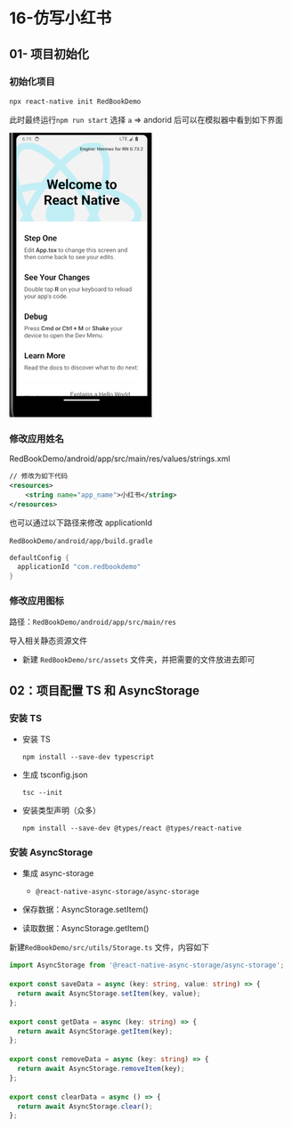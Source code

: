 # 16-仿写小红书

## 01- 项目初始化

### 初始化项目

```bash
npx react-native init RedBookDemo
```

此时最终运行`npm run start` 选择 `a` => andorid 后可以在模拟器中看到如下界面

<img src="./assets/image-20240128181926650.png" alt="image-20240128181926650" style="zoom:50%;" />

### 修改应用姓名

RedBookDemo/android/app/src/main/res/values/strings.xml

```xml
// 修改为如下代码
<resources>
    <string name="app_name">小红书</string>
</resources>
```

也可以通过以下路径来修改 applicationId

`RedBookDemo/android/app/build.gradle`

```gradle
defaultConfig {
  applicationId "com.redbookdemo"
}
```

### 修改应用图标

路径：`RedBookDemo/android/app/src/main/res`

导入相关静态资源文件

* 新建 `RedBookDemo/src/assets` 文件夹，并把需要的文件放进去即可

## 02：项目配置 TS 和 AsyncStorage

### 安装 TS

* 安装 TS

  ```shell
  npm install --save-dev typescript
  ```

* 生成 tsconfig.json
  ```shell
  tsc --init
  ```

* 安装类型声明（众多）

  ```shell
  npm install --save-dev @types/react @types/react-native
  ```

 ### 安装 AsyncStorage

* 集成 async-storage
  * `@react-native-async-storage/async-storage`

* 保存数据：AsyncStorage.setItem()
* 读取数据：AsyncStorage.getItem()

新建`RedBookDemo/src/utils/Storage.ts` 文件，内容如下

```typescript
import AsyncStorage from '@react-native-async-storage/async-storage';

export const saveData = async (key: string, value: string) => {
  return await AsyncStorage.setItem(key, value);
};

export const getData = async (key: string) => {
  return await AsyncStorage.getItem(key);
};

export const removeData = async (key: string) => {
  return await AsyncStorage.removeItem(key);
};

export const clearData = async () => {
  return await AsyncStorage.clear();
};
```

